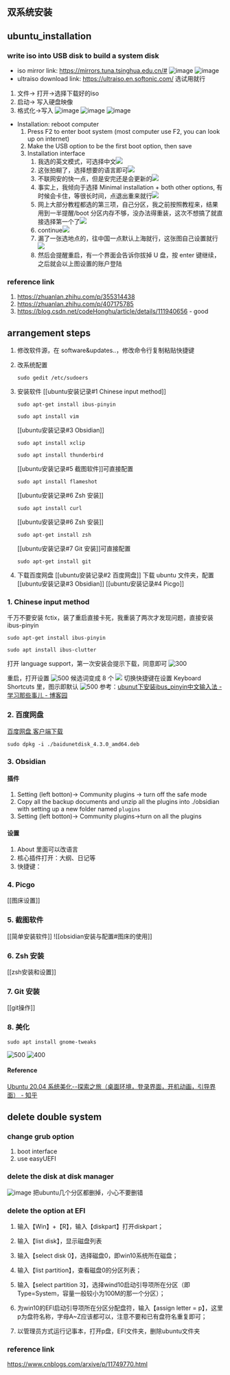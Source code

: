 ## 双系统安装
## ubuntu_installation
### write iso into USB disk to build a system disk
- iso mirror link: https://mirrors.tuna.tsinghua.edu.cn/#
	![image](https://user-images.githubusercontent.com/48377634/166099113-ba4c3834-4e28-4ba3-ac4a-86e46f14d7ce.png)
	![image](https://user-images.githubusercontent.com/48377634/166099131-a6621a96-2d60-42d8-969f-1e42739594eb.png)
- ultraiso download link: https://ultraiso.en.softonic.com/
选试用就行
1. 文件-> 打开->选择下载好的iso
2. 启动-> 写入硬盘映像
3. 格式化->写入
	![image](https://user-images.githubusercontent.com/48377634/166101218-67cabc3a-7503-4a50-9c05-da1a5f459c09.png)
	![image](https://user-images.githubusercontent.com/48377634/166101201-fedacbe4-20f5-4e9b-be35-d4769398d95a.png)
	![image](https://user-images.githubusercontent.com/48377634/166101243-b9170479-59dd-4173-bc4a-9c03d30dba19.png)
- Installation: reboot computer
	1. Press F2 to enter boot system (most computer use F2, you can look up on internet)
	2. Make the USB option to be the first boot option, then save
	3. Installation interface
		1. 我选的英文模式，可选择中文![](https://s2.loli.net/2022/05/01/viecr8l5E6wJQAd.png)
		2. 这张拍糊了，选择想要的语言即可![](https://s2.loli.net/2022/05/01/gvyAMEoPc8rSVzC.png)
		3. 不联网安的快一点，但是安完还是会更新的![](https://s2.loli.net/2022/05/01/a4cI5hZoRwU2GJ7.png)
		4. 事实上，我倾向于选择 Minimal installation + both other options, 有时候会卡住，等很长时间，点退出重来就行![](https://s2.loli.net/2022/05/01/HnqySjcBVvLmuxF.png)
		5. 网上大部分教程都选的第三项，自己分区，我之前按照教程来，结果用到一半提醒/boot 分区内存不够，没办法得重装，这次不想搞了就直接选择第一个了![](https://s2.loli.net/2022/05/01/PL78Aic2WUmpdCk.png)
		6. continue![](https://s2.loli.net/2022/05/01/mR5xl6pfdzYutrT.png)
		7. 漏了一张选地点的，往中国一点默认上海就行，这张图自己设置就行![](https://s2.loli.net/2022/05/01/ixDcg6n8bOaFrVP.png)
		8. 然后会提醒重启，有一个界面会告诉你拔掉 U 盘，按 enter 键继续，之后就会以上图设置的账户登陆

### reference link
1. https://zhuanlan.zhihu.com/p/355314438
2. https://zhuanlan.zhihu.com/p/407175785
3. https://blog.csdn.net/codeHonghu/article/details/111940656 - good

## arrangement steps
1. 修改软件源，在 software&updates..，修改命令行复制粘贴快捷键
2. 改系统配置
	```shell
	sudo gedit /etc/sudoers
	```
3. 安装软件
	[[ubuntu安装记录#1 Chinese input method]]
	```shell
	sudo apt-get install ibus-pinyin
	```
	
	```shell
	sudo apt install vim
	```
	
	[[ubuntu安装记录#3 Obsidian]]
	```shell
	sudo apt install xclip
	```
	
	```shell
	sudo apt install thunderbird
	```
	[[ubuntu安装记录#5 截图软件]]可直接配置
	```shell
	sudo apt install flameshot
	```
	[[ubuntu安装记录#6 Zsh 安装]]
	```shell
	sudo apt install curl
	```
	[[ubuntu安装记录#6 Zsh 安装]]
	```shell
	sudo apt-get install zsh
	```
	[[ubuntu安装记录#7 Git 安装]]可直接配置
	```shell
	sudo apt-get install git
	```
4. 下载百度网盘
[[ubuntu安装记录#2 百度网盘]]
下载 ubuntu 文件夹，配置 [[ubuntu安装记录#3 Obsidian]]  [[ubuntu安装记录#4 Picgo]]

### 1. Chinese input method
千万不要安装 fctix，装了重启直接卡死，我重装了两次才发现问题，直接安装 ibus-pinyin
```shell
sudo apt-get install ibus-pinyin
```

```shell
sudo apt install ibus-clutter
```
打开 language support，第一次安装会提示下载，同意即可
![300](https://s2.loli.net/2022/05/01/3sOh7xnjtCXRz6i.png)

重启，打开设置
![500](https://s2.loli.net/2022/05/01/n8J2FMjIXcwEP4t.png)
候选词变成 8 个
![](https://s2.loli.net/2022/05/01/X8x3rliuHYpRcqT.png)
切换快捷键在设置 Keyboard Shortcuts 里，图示即默认
![500](https://s2.loli.net/2022/05/01/73CFT1xJ865ocZH.png)
参考：[ubunut下安装ibus_pinyin中文输入法 - 学习那些事儿 - 博客园](https://www.cnblogs.com/yulongzhou/p/6345611.html#:~:text=%E5%AE%89%E8%A3%85ibus%20%E5%9C%A8%E8%BD%AF%E4%BB%B6%E4%B8%AD%E5%BF%83%E4%B8%8B%E8%BD%BD%E5%AE%89%E8%A3%85%E5%8D%B3%E5%8F%AF%E6%88%96%E8%80%85sudo%20apt-get%20install%20ibus-pinyin,3%E3%80%81%E5%AE%89%E8%A3%85%E5%AE%8C%E4%B9%8B%E5%90%8E%E9%9C%80%E9%87%8D%E5%90%AF%E6%9C%BA%E5%99%A8%206%E3%80%81%E8%AE%BE%E7%BD%AE-%E6%96%87%E6%9C%AC%E8%BE%93%E5%85%A5-%E7%82%B9%E5%87%BB%E8%BE%93%E5%85%A5%E6%BA%90%E7%9A%84%E2%80%9C%2B%E2%80%9D%2C%E9%80%89%E6%8B%A9%E6%B1%89%E8%AF%AD%20%28Pinyin%29%20%28IBus%29%207%E3%80%81%E5%A6%82%E6%9E%9C%E8%BF%98%E6%B2%A1%E6%9C%89%E6%AD%A3%E5%B8%B8%E8%BE%93%E5%85%A5%E4%B8%AD%E6%96%87%EF%BC%8C%E5%B0%B1%E5%9C%A8%E5%B1%8F%E5%B9%95%E5%8F%B3%E4%B8%8A%E8%A7%92%E7%94%B5%E9%87%8F%E5%B7%A6%E8%BE%B9%E7%82%B9%E5%87%BB%E9%80%89%E6%8B%A9%E4%B8%80%E4%B8%8B%E5%B0%B1ok%E4%BA%86)
### 2. 百度网盘
[百度网盘 客户端下载](https://pan.baidu.com/download)
```
sudo dpkg -i ./baidunetdisk_4.3.0_amd64.deb
```
### 3. Obsidian
#### 插件
1. Setting (left botton)-> Community plugins -> turn off the safe mode
2. Copy all the backup documents and unzip all the plugins into ./obsidian with setting up a new folder named `plugins`
3. Setting (left botton)-> Community plugins->turn on all the plugins
#### 设置
1. About 里面可以改语言
2. 核心插件打开：大纲、日记等
3. 快捷键：
### 4. Picgo
[[图床设置]]
### 5. 截图软件
[[简单安装软件]]
![[obsidian安装与配置#图床的使用]]
### 6. Zsh 安装
[[zsh安装和设置]]
### 7. Git 安装
[[git操作]]
### 8. 美化
```shell
sudo apt install gnome-tweaks
```
![500](https://s2.loli.net/2022/05/06/gLBRxCMS87wXIm5.png)
   ![400](https://s2.loli.net/2022/05/06/tjlenkQ9KMoA73I.png)



#### Reference
[Ubuntu 20.04 系统美化--探索之旅（桌面环境，登录界面，开机动画，引导界面） - 知乎](https://zhuanlan.zhihu.com/p/401763253?utm_source=pocket_mylist)

## delete double system
### change grub option
1. boot interface
2. use easyUEFI
### delete the disk at disk manager
![image](https://user-images.githubusercontent.com/48377634/166102114-06da85b6-5330-4d1f-b32e-f5c926d13dc9.png)
把ubuntu几个分区都删掉，小心不要删错
### delete the option at EFI
1. 输入【Win】+【R】，输入【diskpart】打开diskpart；

2. 输入【list disk】，显示磁盘列表

3. 输入【select disk 0】，选择磁盘0，即win10系统所在磁盘；

4. 输入【list partition】，查看磁盘0的分区列表；

5. 输入【select partition 3】，选择wind10启动引导项所在分区（即Type=System，容量一般较小为100M的那一个分区）；

6. 为win10的EFI启动引导项所在分区分配盘符，输入【assign letter = p】，这里p为盘符名称，字母A~Z应该都可以，注意不要和已有盘符名重复即可；
7. 以管理员方式运行记事本，打开p盘，EFI文件夹，删除ubuntu文件夹

### reference link
https://www.cnblogs.com/arxive/p/11749770.html

